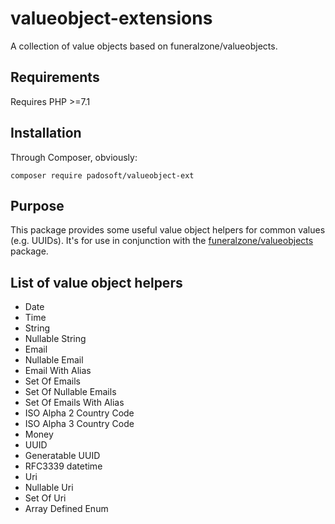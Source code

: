 # valueobject-extensions

A collection of value objects based on funeralzone/valueobjects.

## Requirements ##

Requires PHP >=7.1

## Installation ##

Through Composer, obviously:

```
composer require padosoft/valueobject-ext
```

## Purpose ##

This package provides some useful value object helpers for common values (e.g. UUIDs). 
It's for use in conjunction with the [funeralzone/valueobjects](https://github.com/funeralzone/valueobjects) package.

## List of value object helpers ##

* Date
* Time
* String
* Nullable String
* Email
* Nullable Email
* Email With Alias
* Set Of Emails
* Set Of Nullable Emails
* Set Of Emails With Alias
* ISO Alpha 2 Country Code
* ISO Alpha 3 Country Code
* Money
* UUID
* Generatable UUID
* RFC3339 datetime
* Uri
* Nullable Uri
* Set Of Uri
* Array Defined Enum
